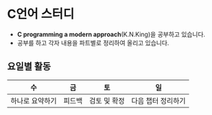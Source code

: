 # C언어 스터디

- **C programming a modern approach**(K.N.King)을 공부하고 있습니다.
- 공부를 하고 각자 내용을 파트별로 정리하여 올리고 있습니다.

## 요일별 활동

|수|금|토|일|
|---|---|---|---|
|하나로 요약하기|피드백|검토 및 확정|다음 챕터 정리하기|


